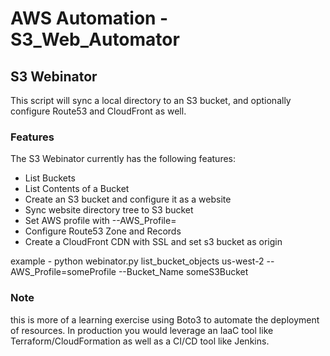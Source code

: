 # AWS Automation - S3_Web_Automator

## S3 Webinator
This script will sync a local directory to an S3 bucket, and optionally configure Route53 and CloudFront as well.

### Features
The S3 Webinator currently has the following features:

- List Buckets
- List Contents of a Bucket
- Create an S3 bucket and configure it as a website
- Sync website directory tree to S3 bucket
- Set AWS profile with --AWS_Profile=<profileName>
- Configure Route53 Zone and Records
- Create a CloudFront CDN with SSL and set s3 bucket as origin

example - python webinator.py list\_bucket\_objects us-west-2 --AWS_Profile=someProfile --Bucket_Name someS3Bucket

### Note
this is more of a learning exercise using Boto3 to automate the deployment of resources. In production you would leverage an IaaC tool like Terraform/CloudFormation as well as a CI/CD tool like Jenkins.

